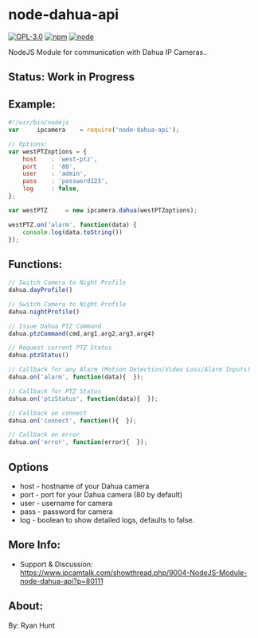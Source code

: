 # node-dahua-api

[![GPL-3.0](https://img.shields.io/badge/license-GPL-blue.svg)]()
[![npm](https://img.shields.io/npm/v/npm.svg)]()
[![node](https://img.shields.io/node/v/gh-badges.svg)]()

NodeJS Module for communication with Dahua IP Cameras..

## Status: Work in Progress

## Example:
```javascript
#!/usr/bin/nodejs
var     ipcamera	= require('node-dahua-api');

// Options:
var westPTZoptions = {
	host	: 'west-ptz',
	port 	: '80',
	user 	: 'admin',
	pass 	: 'password123',
	log 	: false,
};

var westPTZ 	= new ipcamera.dahua(westPTZoptions);

westPTZ.on('alarm', function(data) {
	console.log(data.toString())
});
```

## Functions:
```javascript
// Switch Camera to Night Profile
dahua.dayProfile()

// Switch Camera to Night Profile
dahua.nightProfile()

// Issue Dahua PTZ Command
dahua.ptzCommand(cmd,arg1,arg2,arg3,arg4)

// Request current PTZ Status
dahua.ptzStatus()

// Callback for any Alarm (Motion Detection/Video Loss/Alarm Inputs)
dahua.on('alarm', function(data){  });

// Callback for PTZ Status
dahua.on('ptzStatus', function(data){  });

// Callback on connect
dahua.on('connect', function(){  });

// Callback on error
dahua.on('error', function(error){  });

```

## Options
* host - hostname of your Dahua camera
* port - port for your Dahua camera (80 by default)
* user - username for camera
* pass - password for camera
* log - boolean to show detailed logs, defaults to false.

## More Info:
* Support & Discussion: https://www.ipcamtalk.com/showthread.php/9004-NodeJS-Module-node-dahua-api?p=80111

## About:
By: Ryan Hunt
